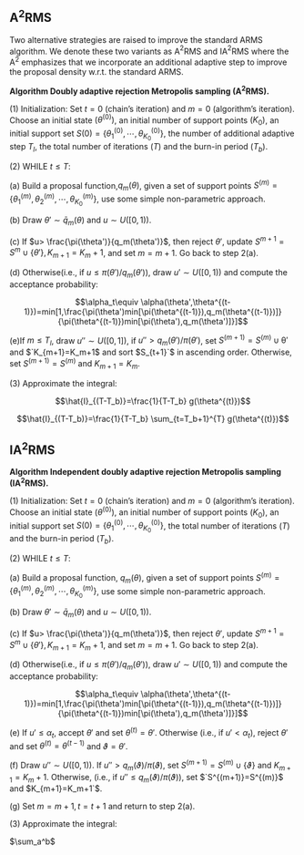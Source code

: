 ## A$`^2`$RMS

Two alternative strategies are raised to improve the standard ARMS algorithm. We denote these two variants as A$`^2`$RMS and IA$`^2`$RMS where the A$`^2`$ emphasizes that we incorporate an additional adaptive step to improve the proposal density w.r.t. the standard ARMS.

**Algorithm Doubly adaptive rejection Metropolis sampling (A$`^2`$RMS).**

$(1)$ Initialization: Set $`t=0`$ (chain’s iteration) and $`m=0`$ (algorithm’s iteration). Choose an initial state $`(\theta^{(0)})`$, an initial number of support points $`(K_0)`$, an initial support set $`S(0)=\left\{\theta_1^{(0)},\cdots,\theta_{K_0}^{(0)}\right\}`$, the number of additional adaptive step $T_l$, the total number of iterations $`(T)`$ and the burn-in period $`(T_b)`$.

$(2)$ WHILE $`t\leq T`$:

(a) Build a proposal function,$q_m(\theta)$, given a set of support points $`S^{(m)}=\left\{\theta_1^{(m)},\theta_2^{(m)},\cdots,\theta_{K_0}^{(m)}\right\}`$, use some simple non-parametric approach.

(b) Draw $`\theta'\sim \bar{q}_m(\theta)`$ and $`u\sim U([0,1))`$.

(c) If $`u> \frac{\pi(\theta')}{q_m(\theta')}`$, then reject $\theta'$, update $`S^{m+1}=S^{m} \cup \left\{ \theta' \right\},K_{m+1}=K_m+1`$, and set $`m=m+1`$. Go back to step 2(a).

(d) Otherwise(i.e., if $`u \leq \pi(\theta')/q_m(\theta')`$), draw $`u'\sim U([0,1))`$ and compute the acceptance probability:

$$\alpha_t\equiv \alpha(\theta',\theta^{(t-1)})=min[1,\frac{\pi(\theta')min[\pi(\theta^{(t-1)}),q_m(\theta^{(t-1)})]}{\pi(\theta^{(t-1)})min[\pi(\theta'),q_m(\theta')]}]$$

(e)If $`m\leq T_l`$, draw $`u''\sim U([0,1])`$, if $`u''>q_m(\theta')/\pi(\theta')`$, set $`S^{(m+1)}=S^{(m)}\cup \mathcal{\theta'}`$ and $`K_{m+1}=K_m+1$ and sort $S_{t+1}`$ in ascending order. Otherwise, set $`S^{(m+1)}=S^{(m)}`$ and $`K_{m+1}=K_m`$.

$(3)$ Approximate the integral:

$$\hat{I}_{(T-T_b)}=\frac{1}{T-T_b} g(\theta^{(t)})$$

$$\hat{I}_{(T-T_b)}=\frac{1}{T-T_b} \sum_{t=T_b+1}^{T} g(\theta^{(t)})$$

## IA$`^2`$RMS

**Algorithm Independent doubly adaptive rejection Metropolis sampling (IA$`^2`$RMS).**

$(1)$ Initialization: Set $`t=0`$ (chain’s iteration) and $`m=0`$ (algorithm’s iteration). Choose an initial state $`(\theta^{(0)})`$, an initial number of support points $`(K_0)`$, an initial support set $`S(0)=\left\{\theta_1^{(0)},\cdots,\theta_{K_0}^{(0)}\right\}`$, the total number of iterations $`(T)`$ and the burn-in period $`(T_b)`$.

$(2)$ WHILE $`t\leq T`$:

(a) Build a proposal function, $`q_m(\theta)`$, given a set of support points $`S^{(m)}=\left\{\theta_1^{(m)},\theta_2^{(m)},\cdots,\theta_{K_0}^{(m)}\right\}`$, use some simple non-parametric approach.

(b) Draw $`\theta'\sim \bar{q}_m(\theta)`$ and $`u\sim U([0,1))`$.

(c) If $`u> \frac{\pi(\theta')}{q_m(\theta')}`$, then reject $`\theta'`$, update $`S^{m+1}=S^{m} \cup \left\{ \theta' \right\},K_{m+1}=K_m+1`$, and set $`m=m+1`$. Go back to step 2(a).

(d) Otherwise(i.e., if $`u \leq \pi(\theta')/q_m(\theta')`$), draw $u'\sim U([0,1))$ and compute the acceptance probability:

$$\alpha_t\equiv \alpha(\theta',\theta^{(t-1)})=min[1,\frac{\pi(\theta')min[\pi(\theta^{(t-1)}),q_m(\theta^{(t-1)})]}{\pi(\theta^{(t-1)})min[\pi(\theta'),q_m(\theta')]}]$$

(e) If $`u'\leq \alpha_t`$, accept $`\theta'`$ and set $`\theta^{(t)}=\theta'`$. Otherwise (i.e., if $`u'<\alpha_t`$), reject $`\theta'`$ and set $`\theta^{(t)}=\theta^{(t-1)}`$ and $`\vartheta=\theta'`$.

(f) Draw $`u''\sim U([0,1))`$. If $`u''>q_m(\vartheta)/\pi(\vartheta)`$, set $`S^{(m+1)}=S^{(m)}\cup \left\{\vartheta\right\}`$ and $`K_{m+1}=K_m+1`$. Otherwise, (i.e., if $`u''\leq q_m(\vartheta)/\pi(\vartheta)`$), set $`S^{(m+1)}=S^{(m)}$ and $K_{m+1}=K_m+1`$.

(g) Set $`m=m+1,t=t+1`$ and return to step 2(a).

$(3)$ Approximate the integral:

$`\sum_a^b`$
